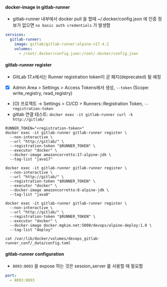 #### docker-image in gitlab-runner 

- gitlab-runner 내부에서 docker pull 을 할때 ~/.docker/config.json 에 인증 정보가 없으면 `no basic auth credentials` 가 발생함

```yml
services:
  gitlab-runner:
    image: gitlab/gitlab-runner:alpine-v17.4.2
    volumes:
      - /root/.docker/config.json:/root/.docker/config.json
```

#### gitlab-runner register

- GitLab 17.x에서는 Runner registration token이 곧 폐지(deprecated) 될 예정
- [X] Admin Area > Settings > Access Tokens에서 생성, `--token` (Scope: write_registry, read_registry)
- [O] 프로젝트 → Settings > CI/CD > Runners::Registration Token, `--registration-token`
- gitlab 연결 테스트: `docker exec -it gitlab-runner curl -k http://gitlab/` 

```shell
RUNNER_TOKEN="<registration-token>"
docker exec -it gitlab-runner gitlab-runner register \
  --non-interactive \
  --url "http://gitlab/" \
  --registration-token "$RUNNER_TOKEN" \
  --executor "docker" \
  --docker-image amazoncorretto:17-alpine-jdk \
  --tag-list "java17"

docker exec -it gitlab-runner gitlab-runner register \
  --non-interactive \
  --url "http://gitlab/" \
  --registration-token "$RUNNER_TOKEN" \
  --executor "docker" \
  --docker-image amazoncorretto:8-alpine-jdk \
  --tag-list "java8"

docker exec -it gitlab-runner gitlab-runner register \
  --non-interactive \
  --url "http://gitlab/" \
  --registration-token "$RUNNER_TOKEN" \
  --executor "docker" \
  --docker-image docker.mgkim.net:5000/devops/alpine-deploy:1.0 \
  --tag-list "deploy"

cat /var/lib/docker/volumes/devops_gitlab-runner_conf/_data/config.toml
```

#### gitlab-runner configuration

- `8093:8093` 을 expose 하는 것은 session_server 를 사용할 때 필요함

```yml
port:
  - 8093:8093
```
